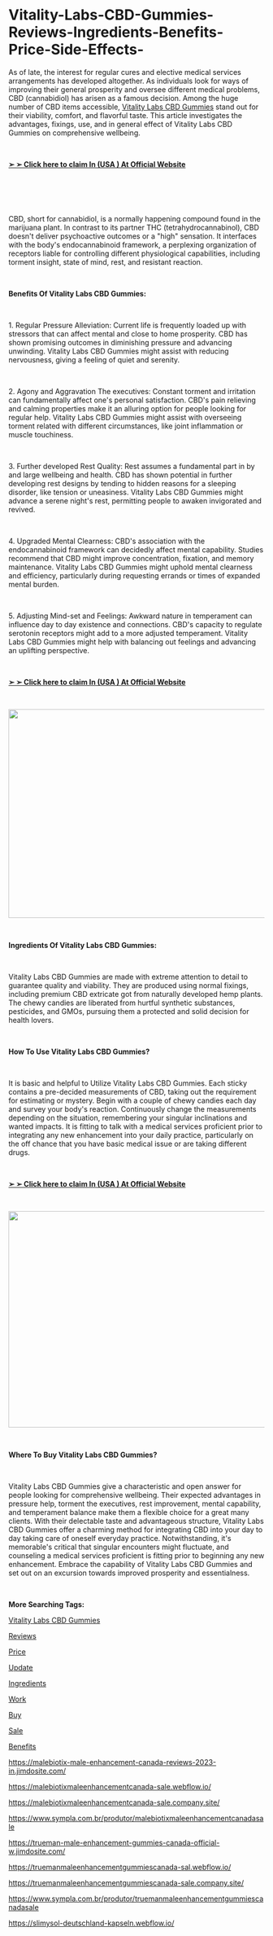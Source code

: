 # Vitality-Labs-CBD-Gummies-Reviews-Ingredients-Benefits-Price-Side-Effects-
<p>As of late, the interest for regular cures and elective medical services arrangements has developed altogether. As individuals look for ways of improving their general prosperity and oversee different medical problems, CBD (cannabidiol) has arisen as a famous decision. Among the huge number of CBD items accessible,&nbsp;<a href="https://vitalitylabs-cbd-gummies.webflow.io/">Vitality Labs CBD Gummies</a>&nbsp;stand out for their viability, comfort, and flavorful taste. This article investigates the advantages, fixings, use, and in general effect of Vitality Labs CBD Gummies on comprehensive wellbeing.</p>
<p>&nbsp;</p>
<p><strong><a href="https://fitbreathing.com/recommends/vitality-labs-cbd-gummies/">➢ ➢ Click here to claim In (USA ) At Official Website</a></strong></p>
<p>&nbsp;</p>
<p><a href="https://fitbreathing.com/recommends/vitality-labs-cbd-gummies/"><img src="https://s3.amazonaws.com/4silo.penzu.com/photos/12343259/big/Vitality_Labs_CBD_Gummies_1.jpg?1687784998" alt="" border="0" /></a></p>
<p>&nbsp;</p>
<p>CBD, short for cannabidiol, is a normally happening compound found in the marijuana plant. In contrast to its partner THC (tetrahydrocannabinol), CBD doesn't deliver psychoactive outcomes or a "high" sensation. It interfaces with the body's endocannabinoid framework, a perplexing organization of receptors liable for controlling different physiological capabilities, including torment insight, state of mind, rest, and resistant reaction.</p>
<p>&nbsp;</p>
<p><strong>Benefits Of Vitality Labs CBD Gummies:</strong></p>
<p>&nbsp;</p>
<p>1. Regular Pressure Alleviation: Current life is frequently loaded up with stressors that can affect mental and close to home prosperity. CBD has shown promising outcomes in diminishing pressure and advancing unwinding. Vitality Labs CBD Gummies might assist with reducing nervousness, giving a feeling of quiet and serenity.</p>
<p>&nbsp;</p>
<p>2. Agony and Aggravation The executives: Constant torment and irritation can fundamentally affect one's personal satisfaction. CBD's pain relieving and calming properties make it an alluring option for people looking for regular help. Vitality Labs CBD Gummies might assist with overseeing torment related with different circumstances, like joint inflammation or muscle touchiness.</p>
<p>&nbsp;</p>
<p>3. Further developed Rest Quality: Rest assumes a fundamental part in by and large wellbeing and health. CBD has shown potential in further developing rest designs by tending to hidden reasons for a sleeping disorder, like tension or uneasiness. Vitality Labs CBD Gummies might advance a serene night's rest, permitting people to awaken invigorated and revived.</p>
<p>&nbsp;</p>
<p>4. Upgraded Mental Clearness: CBD's association with the endocannabinoid framework can decidedly affect mental capability. Studies recommend that CBD might improve concentration, fixation, and memory maintenance. Vitality Labs CBD Gummies might uphold mental clearness and efficiency, particularly during requesting errands or times of expanded mental burden.</p>
<p>&nbsp;</p>
<p>5. Adjusting Mind-set and Feelings: Awkward nature in temperament can influence day to day existence and connections. CBD's capacity to regulate serotonin receptors might add to a more adjusted temperament. Vitality Labs CBD Gummies might help with balancing out feelings and advancing an uplifting perspective.</p>
<p>&nbsp;</p>
<p><strong><a href="https://fitbreathing.com/recommends/vitality-labs-cbd-gummies/">➢ ➢ Click here to claim In (USA ) At Official Website</a></strong></p>
<p>&nbsp;</p>
<p><a href="https://fitbreathing.com/recommends/vitality-labs-cbd-gummies/"><img src="https://s3.amazonaws.com/5silo.penzu.com/photos/12343260/big/Vitality_Labs_CBD_Gummies_2.jpg?1687785012" alt="" width="731" height="410" border="0" /></a></p>
<p>&nbsp;</p>
<p><strong>Ingredients Of Vitality Labs CBD Gummies:</strong></p>
<p>&nbsp;</p>
<p>Vitality Labs CBD Gummies are made with extreme attention to detail to guarantee quality and viability. They are produced using normal fixings, including premium CBD extricate got from naturally developed hemp plants. The chewy candies are liberated from hurtful synthetic substances, pesticides, and GMOs, pursuing them a protected and solid decision for health lovers.</p>
<p>&nbsp;</p>
<p><strong>How To Use Vitality Labs CBD Gummies?</strong></p>
<p>&nbsp;</p>
<p>It is basic and helpful to Utilize Vitality Labs CBD Gummies. Each sticky contains a pre-decided measurements of CBD, taking out the requirement for estimating or mystery. Begin with a couple of chewy candies each day and survey your body's reaction. Continuously change the measurements depending on the situation, remembering your singular inclinations and wanted impacts. It is fitting to talk with a medical services proficient prior to integrating any new enhancement into your daily practice, particularly on the off chance that you have basic medical issue or are taking different drugs.</p>
<p>&nbsp;</p>
<p><strong><a href="https://fitbreathing.com/recommends/vitality-labs-cbd-gummies/">➢ ➢ Click here to claim In (USA ) At Official Website</a></strong></p>
<p>&nbsp;</p>
<p><a href="https://fitbreathing.com/recommends/vitality-labs-cbd-gummies/"><img src="https://s3.amazonaws.com/7silo.penzu.com/photos/12343262/big/Vitality_Labs_CBD_Gummies_3.jpg?1687785032" alt="" width="708" height="425" border="0" /></a></p>
<p>&nbsp;</p>
<p><strong>Where To Buy Vitality Labs CBD Gummies?</strong></p>
<p>&nbsp;</p>
<p>Vitality Labs CBD Gummies give a characteristic and open answer for people looking for comprehensive wellbeing. Their expected advantages in pressure help, torment the executives, rest improvement, mental capability, and temperament balance make them a flexible choice for a great many clients. With their delectable taste and advantageous structure, Vitality Labs CBD Gummies offer a charming method for integrating CBD into your day to day taking care of oneself everyday practice. Notwithstanding, it's memorable's critical that singular encounters might fluctuate, and counseling a medical services proficient is fitting prior to beginning any new enhancement. Embrace the capability of Vitality Labs CBD Gummies and set out on an excursion towards improved prosperity and essentialness.</p>
<p>&nbsp;</p>
<p><strong>More Searching Tags:</strong></p>
<p><a href="https://fitbreathing.com/vitality-labs-cbd-gummies/">Vitality Labs CBD Gummies</a></p>
<p><a href="https://www.sympla.com.br/produtor/vitalitylabscbdgummiesfored">Reviews</a></p>
<p><a href="https://vitalitylabs-cbd-gummies-500mg.webflow.io/">Price</a></p>
<p><a href="https://lookerstudio.google.com/reporting/7dce0604-2b12-4012-99eb-d04d4b3a0f8e">Update</a></p>
<p><a href="https://colab.research.google.com/drive/1rD47xqt-lYRkCT-jSpwTaVwSYVF6S70b?usp=sharing">Ingredients</a></p>
<p><a href="https://sites.google.com/view/vitalitylabs-cbd-gummies-500mg/home">Work</a></p>
<p><a href="https://vitalitylabscbdgummies-price.company.site/">Buy</a></p>
<p><a href="https://www.yepdesk.com/vitality-labs-cbd-gummies">Sale</a></p>
<p><a href="https://www.yepdesk.com/vitality-labs-male-enhancement-cbd-gummies">Benefits</a></p>
<p><a href="https://malebiotix-male-enhancement-canada-reviews-2023-in.jimdosite.com/">https://malebiotix-male-enhancement-canada-reviews-2023-in.jimdosite.com/</a></p>
<p><a href="https://malebiotixmaleenhancementcanada-sale.webflow.io/">https://malebiotixmaleenhancementcanada-sale.webflow.io/</a></p>
<p><a href="https://malebiotixmaleenhancementcanada-sale.company.site/">https://malebiotixmaleenhancementcanada-sale.company.site/</a></p>
<p><a href="https://www.sympla.com.br/produtor/malebiotixmaleenhancementcanadasale">https://www.sympla.com.br/produtor/malebiotixmaleenhancementcanadasale</a></p>
<p><a href="https://trueman-male-enhancement-gummies-canada-official-w.jimdosite.com/">https://trueman-male-enhancement-gummies-canada-official-w.jimdosite.com/</a></p>
<p><a href="https://truemanmaleenhancementgummiescanada-sal.webflow.io/">https://truemanmaleenhancementgummiescanada-sal.webflow.io/</a></p>
<p><a href="https://truemanmaleenhancementgummiescanada-sale.company.site/">https://truemanmaleenhancementgummiescanada-sale.company.site/</a></p>
<p><a href="https://www.sympla.com.br/produtor/truemanmaleenhancementgummiescanadasale">https://www.sympla.com.br/produtor/truemanmaleenhancementgummiescanadasale</a></p>
<p><a href="https://slimysol-deutschland-kapseln.webflow.io/">https://slimysol-deutschland-kapseln.webflow.io/</a></p>
<p>&nbsp;</p>
